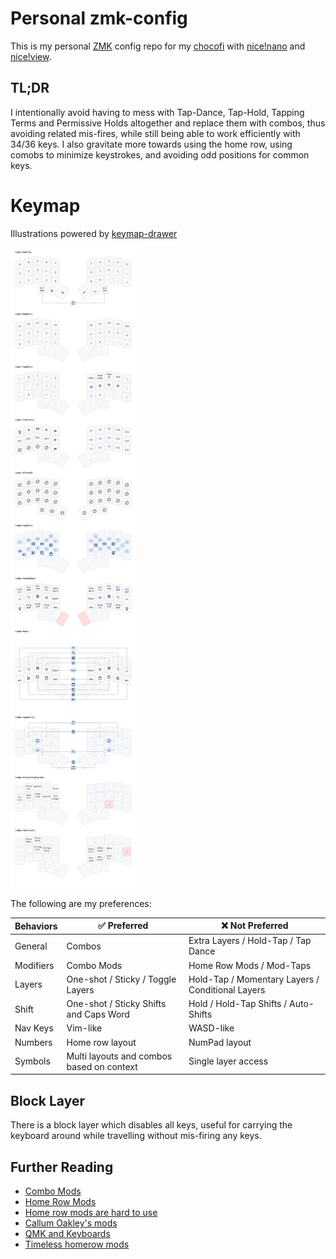 <!-- for copy/paste: ⌘⌥⇧⌃-->
# Personal zmk-config

This is my personal [ZMK](https://zmk.dev) config repo for my [chocofi](https://github.com/pashutk/chocofi) with [nice!nano](https://nicekeyboards.com/nice-nano/) and [nice!view](https://nicekeyboards.com/nice-view).

## TL;DR

I intentionally avoid having to mess with Tap-Dance, Tap-Hold, Tapping Terms and Permissive Holds altogether and replace them with combos, thus avoiding related mis-fires, while still being able to work efficiently with 34/36 keys. I also gravitate more towards using the home row, using comobs to minimize keystrokes, and avoiding odd positions for common keys.

# Keymap

Illustrations powered by [keymap-drawer](https://caksoylar.github.io/keymap-drawer?keymap_yaml=H4sIAAAAAAAC_-1Z31rbNhS_5ylUjbXrJlNshwDptm8QSLsVCl1Cu66kmbEF8RfH8mQZmlF2sVfZt7s9RR9lT7IjxY7txIlNYX8uuODEto5-0jk6f4VnjVgkGksI_Twc9AZ0dMIs7jSQzbhPe5wJS1AnHvXGvGhv6_XBUacXBp4reua7tZ65BEOUhxJmTz5pLy4oFyP5jpCG3rwg6BVBuwR9T1CHoNcEHRH0LUEHBB12E6YtgtoE7RDUIugJQU8J-o6gZwTtEYQf4wnbjwT9QFCToJcEbRP0nKB9YCCYoBWCHiVsl7BPfD_00POjfRgSo4A20FmfheIq5lheHjpuwwoCj2qJ3FrYd0_F8nKOZTIorJN5Q5yKiPvzRsPAsulkcLK19uuCrY319zwansQKVULjlg6suGUoaipaU3RN0bqi64puKLqpqL6aKg4rCIWgANR8NV3NVpPVXDU1O_HDH_LLX7_9KX80Sb6S5HNJPvwu6TKOzwCvSPIonexHnkfQPHqZlb47Eb89Gp4wLyP-W4n6jSSfSfJwsuZTNqTy99A6o2iHXfiTl6NAPu76jvx5n5HmgfzwkyRvJOkmosQGwTm70Dx6KjTYgqOBxXuuD6eXZ3BgqYUMUbBwmLtn_dkV8PFxZqP35M4-yev8V0k-leT-XJXnlDpf95KmKm8yX_Cszgv9w7aCMBUlHLiBFnB67rIo8zmAaKAFVhTSKVafvhPpp3PmRUOqBd547hzzVT9mKtx2Rwe_7xiSmJLUpvCGrj8GbMFIaw3-6vCn65LUunnpTjxmD7Q-9QLK043d_GuylUgoFbTk4rDjlimf5YO-VtFB8oe0LVejTuPfkeK__Nq9E_FOxNveSpNBWplJLuUOuMgx_0cQFeP-TM4dq-XAp08t38lEF7wHCkRtm6t0M6mlMrWLemx29uRjE1IDesW4M_OSYZqamgAKhnZ2W7i7OPeMM1Qmk-bHWSBc5s8dttlwCPLNHY9LPyg8QT188rOY96NWKt1oLGe3UirGy4KdJZpUz7GC1fNY7_u0H5Ps11nuMcqC5RbbWvwRXM4haNCIgc5oCMUxhfIZSqJICCn61TWZF1ruPnNu1ZvvrK_A-iLfYekkyUV9odmRKPjIgtHs18AKx9VQaoxzGKqg5RYe7-2W4iCkhyEV3LXvEkReMS_dMLK8togclzWZQ6f0g5seCyna8jwIIbuOKxhPAHGH8qHsUirtEre5jZqCSxzcts4TTNxhDkMdTmXD16YWt2U8e-IK9IRbQR_fuh5zEUo27QRf_QN6bfcZF2DP0zEMt5gdheApfoQnbzuQkvENrQdDSocEjVrRWK_x6xan1gQa64dWGKKWO2YZv8FOL-DtYCCsuTp6jK8qqhofQpxHIXizXOEZHWmoCSFAVRuZyuPW9L1kS3UrLWvoMmigN-YqQeZaV6WfTJViNdAJg9QzJIidnoYUxIIGzmvIiihzu4W7V0sZLIJqMdJXX-CYPVdwSv4JO_Sl9Zhd65Wzy_ZVN7qZRHli2QN1r5S9PyhDgdZTN7Mok7BPQ7sKAEip14q3wek55eG1tgNK0Os3Fgrae339JkKtA8DGrQm1AWib8dE-KD9ZA2zQ0LOrJ5m2bCKYhJEziancWDYfjMEwC-fHGbcMAIzBqBUBTDJ5GQJo3shpPrS5GwhN0HeiXOcpEOhQX411fq-CNwF7rHJ1qVi2zdT31HVcCbuZOpm6oyxhr6UupS72ygOHnoSst-Xs9dTF1I1hCft66kvqTrSEfSP1HHWjWsK-mXGN9xWOSbrGatY8OK3kGjJaJj6Fv8SV4mLiSvgSVwqDieuoS-Qy_lrqKeoCu0JgNJJDfogrhUAjOeUurhTxjOSYr3ClmJb4Kf66Aj8ctJEc9PExLndgedSJaZS1X5CeBQvS3Gys6LkFZDs4mzw3FoCnLdE0tr5ilmAb09lnfjs2Db66Ui8BN6cT5LxOcBbaKIGupXEk7jUBY-g619ieSl2bRamrqIIqRdOnk8FUPisELTkeleTWFyW5AtTVlc0SVDP1tzmZrxC25EyMWur2qj-ueiKZ3ANLmOYic4xvjRLovGOOG998NoNjMZPYlb3WK5TQrIKYqbqh4C4y3iowyquTIJzcIF5DMFU3bnz8fGWvxcV0_P_e64DVp43_BmDyxKC9ICiRbruDmh7HRZpeq6xpGYqm46i6Yc_UadfCX3K4ddEDzzl1z2RTduaNgn5PWEEvdH-Bvs0w_gYpsRLInSAAAA%3D%3D)

![layout](./layout.png)

The following are my preferences:

| Behaviors | ✅ Preferred | ❌ Not Preferred
-|-|-
General | Combos | Extra Layers / Hold-Tap / Tap Dance
Modifiers | Combo Mods | Home Row Mods / Mod-Taps
Layers | One-shot / Sticky / Toggle Layers | Hold-Tap / Momentary Layers / Conditional Layers
Shift | One-shot / Sticky Shifts and Caps Word | Hold / Hold-Tap Shifts / Auto-Shifts
Nav Keys | Vim-like | WASD-like
Numbers | Home row layout | NumPad layout
Symbols | Multi layouts and combos based on context | Single layer access

## Block Layer

There is a block layer which disables all keys, useful for carrying the keyboard around while travelling without mis-firing any keys.

## Further Reading

* [Combo Mods](https://jasoncarloscox.com/blog/combo-mods/)
* [Home Row Mods](https://precondition.github.io/home-row-mods)
* [Home row mods are hard to use](https://getreuer.info/posts/keyboards/faqs/index.html#home-row-mods-are-hard-to-use)
* [Callum Oakley's mods](https://github.com/callum-oakley/qmk_firmware/tree/master/users/callum)
* [QMK and Keyboards](https://getreuer.info/posts/keyboards/index.html)
* [Timeless homerow mods](https://github.com/urob/zmk-config#timeless-homerow-mods)
